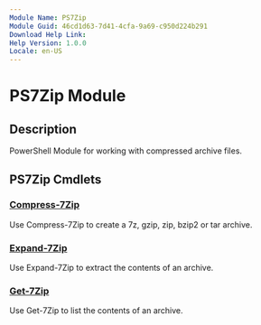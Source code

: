 ```yaml
---
Module Name: PS7Zip
Module Guid: 46cd1d63-7d41-4cfa-9a69-c950d224b291
Download Help Link: 
Help Version: 1.0.0
Locale: en-US
---
```


# PS7Zip Module
## Description
PowerShell Module for working with compressed archive files.

## PS7Zip Cmdlets
### [Compress-7Zip](Compress-7Zip.md)
Use Compress-7Zip to create a 7z, gzip, zip, bzip2 or tar archive.

### [Expand-7Zip](Expand-7Zip.md)
Use Expand-7Zip to extract the contents of an archive.

### [Get-7Zip](Get-7Zip.md)
Use Get-7Zip to list the contents of an archive.

